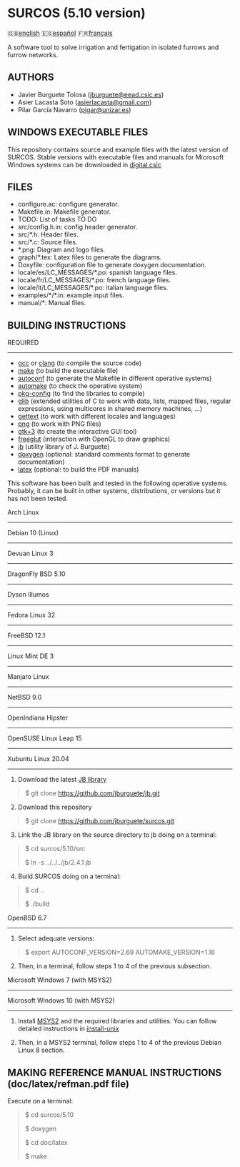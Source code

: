 SURCOS (5.10 version)
====================

:gb:[english](README.md) :es:[español](README.es.md)
:fr:[français](README.fr.md)

A software tool to solve irrigation and fertigation in isolated furrows and
furrow networks.

AUTHORS
-------

* Javier Burguete Tolosa (jburguete@eead.csic.es)
* Asier Lacasta Soto (asierlacasta@gmail.com)
* Pilar García Navarro (pigar@unizar.es)

WINDOWS EXECUTABLE FILES
------------------------

This repository contains source and example files with the latest version of 
SURCOS. Stable versions with executable files and manuals for Microsoft Windows 
systems can be downloaded in 
[digital.csic](http://hdl.handle.net/10261/75830)

FILES
-----

* configure.ac: configure generator.
* Makefile.in: Makefile generator.
* TODO: List of tasks TO DO
* src/config.h.in: config header generator.
* src/\*.h: Header files.
* src/\*.c: Source files.
* \*.png: Diagram and logo files.
* graph/\*.tex: Latex files to generate the diagrams.
* Doxyfile: configuration file to generate doxygen documentation.
* locale/es/LC\_MESSAGES/\*.po: spanish language files.
* locale/fr/LC\_MESSAGES/\*.po: french language files.
* locale/it/LC\_MESSAGES/\*.po: italian language files.
* examples/\*/\*.in: example input files.
* manual/\*: Manual files.

BUILDING INSTRUCTIONS
---------------------

REQUIRED
________

* [gcc](https://gcc.gnu.org) or [clang](http://clang.llvm.org) (to compile the
  source code)
* [make](http://www.gnu.org/software/make) (to build the executable file)
* [autoconf](http://www.gnu.org/software/autoconf) (to generate the Makefile in
  different operative systems)
* [automake](http://www.gnu.org/software/automake) (to check the operative
  system)
* [pkg-config](http://www.freedesktop.org/wiki/Software/pkg-config) (to find the
  libraries to compile)
* [glib](https://developer.gnome.org/glib) (extended utilities of C to work with
  data, lists, mapped files, regular expressions, using multicores in shared
  memory machines, ...)
* [gettext](http://www.gnu.org/software/gettext) (to work with different
  locales and languages)
* [png](http://libpng.sourceforge.net) (to work with PNG files)
* [gtk+3](http://www.gtk.org) (to create the interactive GUI tool)
* [freeglut](http://freeglut.sourceforge.net) (interaction with OpenGL to draw 
  graphics)
* [jb](https://github.com/jburguete/jb.git) (utility library of J. Burguete)
* [doxygen](http://www.stack.nl/~dimitri/doxygen) (optional: standard comments
  format to generate documentation)
* [latex](https://www.latex-project.org/) (optional: to build the PDF manuals)

This software has been built and tested in the following operative systems.
Probably, it can be built in other systems, distributions, or versions but it
has not been tested.

Arch Linux
__________
Debian 10 (Linux)
_________________
Devuan Linux 3
______________
DragonFly BSD 5.10
___________________
Dyson Illumos
_____________
Fedora Linux 32
_______________
FreeBSD 12.1
____________
Linux Mint DE 3
_______________
Manjaro Linux
_____________
NetBSD 9.0
__________
OpenIndiana Hipster
___________________
OpenSUSE Linux Leap 15
______________________
Xubuntu Linux 20.04
__________________

1. Download the latest [JB library](https://github.com/jburguete/jb)
> $ git clone https://github.com/jburguete/jb.git

2. Download this repository
> $ git clone https://github.com/jburguete/surcos.git

3. Link the JB library on the source directory to jb doing on a terminal:
> $ cd surcos/5.10/src
>
> $ ln -s ../../../jb/2.4.1 jb

4. Build SURCOS doing on a terminal:
> $ cd ..
>
> $ ./build

OpenBSD 6.7
___________

1. Select adequate versions:
> $ export AUTOCONF_VERSION=2.69 AUTOMAKE_VERSION=1.16

2. Then, in a terminal, follow steps 1 to 4 of the previous subsection.

Microsoft Windows 7 (with MSYS2)
________________________________
Microsoft Windows 10 (with MSYS2)
_________________________________

1. Install [MSYS2](http://sourceforge.net/projects/msys2) and the required
libraries and utilities. You can follow detailed instructions in
[install-unix](https://github.com/jburguete/install-unix/blob/master/tutorial.pdf)

2. Then, in a MSYS2 terminal, follow steps 1 to 4 of the previous Debian Linux
8 section.

MAKING REFERENCE MANUAL INSTRUCTIONS (doc/latex/refman.pdf file)
----------------------------------------------------------------

Execute on a terminal:
> $ cd surcos/5.10
>
> $ doxygen
>
> $ cd doc/latex
>
> $ make
